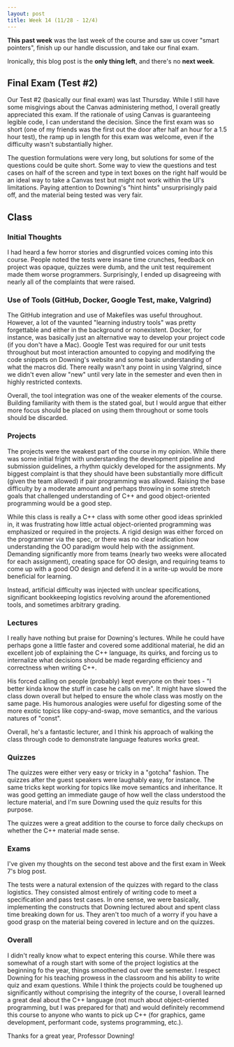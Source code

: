 ```yaml
---
layout: post
title: Week 14 (11/28 - 12/4)
---
```


**This past week** was the last week of the course and saw us cover "smart pointers", finish up our handle discussion, and take our final exam.

Ironically, this blog post is the **only thing left**, and there's no **next week**.

Final Exam (Test #2)
--------------------
Our Test #2 (basically our final exam) was last Thursday. While I still have some misgivings about the Canvas administering method, I overall greatly appreciated this exam. If the rationale of using Canvas is guaranteeing legible code, I can understand the decision. Since the first exam was so short (one of my friends was the first out the door after half an hour for a 1.5 hour test), the ramp up in length for this exam was welcome, even if the difficulty wasn't substantially higher.

The question formulations were very long, but solutions for some of the questions could be quite short. Some way to view the questions and test cases on half of the screen and type in text boxes on the right half would be an ideal way to take a Canvas test but might not work within the UI's limitations. Paying attention to Downing's "hint hints" unsurprisingly paid off, and the material being tested was very fair.

Class
-----

### Initial Thoughts
I had heard a few horror stories and disgruntled voices coming into this course. People noted the tests were insane time crunches, feedback on project was opaque, quizzes were dumb, and the unit test requirement made them worse programmers. Surprisingly, I ended up disagreeing with nearly all of the complaints that were raised.

### Use of Tools (GitHub, Docker, Google Test, make, Valgrind)
The GitHub integration and use of Makefiles was useful throughout. However, a lot of the vaunted "learning industry tools" was pretty forgettable and either in the background or nonexistent. Docker, for instance, was basically just an alternative way to develop your project code (if you don't have a Mac). Google Test was required for our unit tests throughout but most interaction amounted to copying and modifying the code snippets on Downing's website and some basic understanding of what the macros did. There really wasn't any point in using Valgrind, since we didn't even allow "new" until very late in the semester and even then in highly restricted contexts.

Overall, the tool integration was one of the weaker elements of the course. Building familiarity with them is the stated goal, but I would argue that either more focus should be placed on using them throughout or some tools should be discarded.

### Projects
The projects were the weakest part of the course in my opinion. While there was some initial fright with understanding the development pipeline and submission guidelines, a rhythm quickly developed for the assignments. My biggest complaint is that they should have been substantially more difficult (given the team allowed) if pair programming was allowed. Raising the base difficulty by a moderate amount and perhaps throwing in some stretch goals that challenged understanding of C++ and good object-oriented programming would be a good step.

While this class is really a C++ class with some other good ideas sprinkled in, it was frustrating how little actual object-oriented programming was emphasized or required in the projects. A rigid design was either forced on the programmer via the spec, or there was no clear indication how understanding the OO paradigm would help with the assignment. Demanding significantly more from teams (nearly two weeks were allocated for each assignment), creating space for OO design, and requiring teams to come up with a good OO design and defend it in a write-up would be more beneficial for learning.

Instead, artificial difficulty was injected with unclear specifications, significant bookkeeping logistics revolving around the aforementioned tools, and sometimes arbitrary grading.

### Lectures
I really have nothing but praise for Downing's lectures. While he could have perhaps gone a little faster and covered some additional material, he did an excellent job of explaining the C++ language, its quirks, and forcing us to internalize what decisions should be made regarding efficiency and correctness when writing C++.

His forced calling on people (probably) kept everyone on their toes - "I better kinda know the stuff in case he calls on me". It might have slowed the class down overall but helped to ensure the whole class was mostly on the same page. His humorous analogies were useful for digesting some of the more exotic topics like copy-and-swap, move semantics, and the various natures of "const". 

Overall, he's a fantastic lecturer, and I think his approach of walking the class through code to demonstrate language features works great.

### Quizzes
The quizzes were either very easy or tricky in a "gotcha" fashion. The quizzes after the guest speakers were laughably easy, for instance. The same tricks kept working for topics like move semantics and inheritance. It was good getting an immediate gauge of how well the class understood the lecture material, and I'm sure Downing used the quiz results for this purpose.

The quizzes were a great addition to the course to force daily checkups on whether the C++ material made sense. 

### Exams
I've given my thoughts on the second test above and the first exam in Week 7's blog post.

The tests were a natural extension of the quizzes with regard to the class logistics. They consisted almost entirely of writing code to meet a specification and pass test cases. In one sense, we were basically, implementing the constructs that Downing lectured about and spent class time breaking down for us. They aren't too much of a worry if you have a good grasp on the material being covered in lecture and on the quizzes.

### Overall
I didn't really know what to expect entering this course. While there was somewhat of a rough start with some of the project logistics at the beginning fo the year, things smoothened out over the semester. I respect Downing for his teaching prowess in the classroom and his ability to write quiz and exam questions. While I think the projects could be toughened up significantly without comprising the integrity of the course, I overall learned a great deal about the C++ language (not much about object-oriented programming, but I was prepared for that) and would definitely recommend this course to anyone who wants to pick up C++ (for graphics, game development, performant code, systems programming, etc.). 

Thanks for a great year, Professor Downing!

